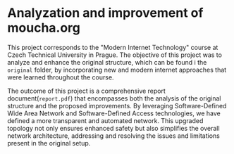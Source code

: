 # Analyzation and improvement of moucha.org

This project corresponds to the "Modern Internet Technology" course at Czech Technical University in Prague. The objective of this project was to analyze and enhance the original structure, which can be found i the `original` folder, by incorporating new and modern internet approaches that were learned throughout the course.

The outcome of this project is a comprehensive report document(`report.pdf`) that encompasses both the analysis of the original structure and the proposed improvements. By leveraging Software-Defined Wide Area Network and Software-Defined Access technologies, we have defined a more transparent and automated network. This upgraded topology not only ensures enhanced safety but also simplifies the overall network architecture, addressing and resolving the issues and limitations present in the original setup.

